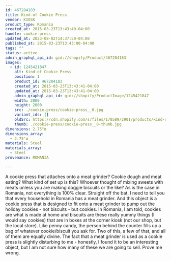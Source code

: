 ```yaml
---
id: 467284183
title: Kind-of Cookie Press
vendor: KIOSK
product_type: Romania
created_at: 2015-03-23T13:43:40-04:00
handle: cookie-press
updated_at: 2023-08-02T14:37:50-04:00
published_at: 2015-03-23T13:43:00-04:00
tags: ""
status: active
admin_graphql_api_id: gid://shopify/Product/467284183
images:
  - id: 1245421847
    alt: Kind-of Cookie Press
    position: 1
    product_id: 467284183
    created_at: 2015-03-23T13:43:41-04:00
    updated_at: 2015-03-23T13:43:41-04:00
    admin_graphql_api_id: gid://shopify/ProductImage/1245421847
    width: 2000
    height: 2000
    src: ./cookie-press/cookie-press__0.jpg
    variant_ids: []
    oldSrc: https://cdn.shopify.com/s/files/1/0589/2901/products/kind-of_cookie_press.jpeg?v=1427132621
    thumb: ./cookie-press/cookie-press__0-thumb.jpg
dimensions: 2.75"ø
dimensions_array:
  - 2.75"ø
materials: Steel
materials_array:
  - Steel
provenance: ROMANIA

---
```


A cookie press that attaches onto a meat grinder? Cookie dough and meat eating? What kind of set up is this? Whoever thought of mixing sweets with meats unless you are making doggie biscuits or the like? As is the case in Romania, not everything is 100% clear. Straight off the bat, I need to tell you that every household in Romania has a meat grinder. And this object is a cookie press that is designed to fit onto a meat grinder to pump out the holiday cookies - not biscuits - but cookies. In Romania, I am told, cookies are what is made at home and biscuits are these really yummy things (I would say cookies) that are in boxes at the corner kiosk (not our shop, but the local store). Like penny candy, the person behind the counter fills up a bag of whatever cookie/biscuit you ask for. Two of this, a few of that, and all of them are equally divine. The fact that a meat grinder is used as a cookie press is slightly disturbing to me - honestly, I found it to be an interesting object, but I am not sure how many of these we are going to sell. Prove me wrong.